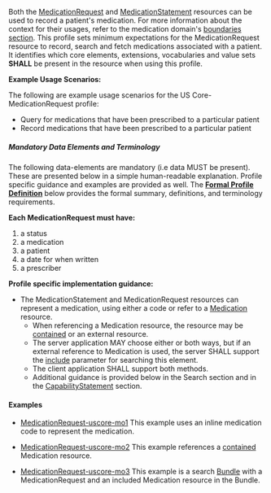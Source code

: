 Both the [MedicationRequest] and [MedicationStatement] resources can be used to record a patient's medication.   For more information about the context for their usages, refer to the medication domain's [boundaries section].  This profile sets minimum expectations for the MedicationRequest resource to record, search and fetch medications associated with a patient. It identifies which core elements, extensions, vocabularies and value sets **SHALL** be present in the resource when using this profile.

**Example Usage Scenarios:**

The following are example usage scenarios for the US Core-MedicationRequest
profile:

-   Query for medications that have been prescribed to a particular
    patient
-   Record medications that have been prescribed to a particular
    patient

##### Mandatory Data Elements and Terminology


The following data-elements are mandatory (i.e data MUST be present). These are presented below in a simple human-readable explanation.  Profile specific guidance and examples are provided as well.  The [**Formal Profile Definition**](#profile) below provides the  formal summary, definitions, and  terminology requirements.  

**Each MedicationRequest must have:**

1.  a status
1.  a medication
1.  a patient
1.  a date for when written
1.  a prescriber


**Profile specific implementation guidance:**

*  The MedicationStatement and MedicationRequest resources can represent a medication, using either a code or refer to a [Medication] resource.
    *  When referencing a Medication resource,  the resource may be [contained] or an external resource.
    *  The server application MAY choose either or both ways, but if an external reference to Medication is used, the server SHALL support the [include] parameter for searching this element.
    *  The client application SHALL support both methods.  
    *  Additional guidance is provided below in the Search section and in the [CapabilityStatement] section.

#### Examples

- [MedicationRequest-uscore-mo1](MedicationRequest-uscore-mo1.html) This example uses an inline medication code to represent the medication.
- [MedicationRequest-uscore-mo2](MedicationRequest-uscore-mo2.html)  This example references a [contained](http://build.fhir.org/references.html#contained) Medication resource.
- [MedicationRequest-uscore-mo3](Bundle-uscore-mo3.html) This example is a search [Bundle](http://build.fhir.org/bundle.html) with a MedicationRequest and an included Medication resource in the Bundle.

  [Medication Clinical Drug (RxNorm)]: ValueSet-us-core-medication-codes.html
  [MedicationRequestStatus]: http://build.fhir.orgus/daf/ValueSet-medication-request-status.html
[MedicationStatementStatus]: http://build.fhir.orgus/daf/ValueSet-medication-statement-status.html
[MedicationStatement]:http://build.fhir.org/medicationstatement.html
 [MedicationRequest]: http://build.fhir.org/medicationrequest.html
 [Medication]:http://build.fhir.org/medication.html
 [CapabilityStatement]: capstmnts.html
 [boundaries section]: http://build.fhir.org/medicationrequest.html#bnr
 [include]: http://build.fhir.org/search.html#include
 [contained]: http://build.fhir.org/references.html#contained
